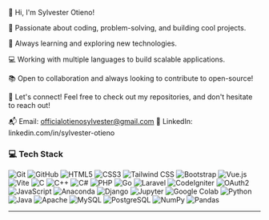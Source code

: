 👋 Hi, I'm Sylvester Otieno!

🔧 Passionate about coding, problem-solving, and building cool projects.

🌱 Always learning and exploring new technologies.

💻 Working with multiple languages to build scalable applications.

📚 Open to collaboration and always looking to contribute to open-source!

💬 Let's connect! Feel free to check out my repositories, and don't hesitate to reach out!

📬 Email: officialotienosylvester@gmail.com
📎 LinkedIn: linkedin.com/in/sylvester-otieno

### 💻 Tech Stack

![Git](https://img.shields.io/badge/Git-F05032?style=for-the-badge&logo=git&logoColor=white)
![GitHub](https://img.shields.io/badge/GitHub-181717?style=for-the-badge&logo=github&logoColor=white)
![HTML5](https://img.shields.io/badge/HTML5-E34F26?style=for-the-badge&logo=html5&logoColor=white)
![CSS3](https://img.shields.io/badge/CSS3-1572B6?style=for-the-badge&logo=css3&logoColor=white)
![Tailwind CSS](https://img.shields.io/badge/Tailwind%20CSS-38B2AC?style=for-the-badge&logo=tailwind-css&logoColor=white)
![Bootstrap](https://img.shields.io/badge/Bootstrap-563D7C?style=for-the-badge&logo=bootstrap&logoColor=white)
![Vue.js](https://img.shields.io/badge/Vue.js-4FC08D?style=for-the-badge&logo=vue.js&logoColor=white)
![Vite](https://img.shields.io/badge/Vite-646CFF?style=for-the-badge&logo=vite&logoColor=white)
![C](https://img.shields.io/badge/C-A8B9CC?style=for-the-badge&logo=c&logoColor=white)
![C++](https://img.shields.io/badge/C%2B%2B-00599C?style=for-the-badge&logo=c%2B%2B&logoColor=white)
![C#](https://img.shields.io/badge/C%23-68217A?style=for-the-badge&logo=csharp&logoColor=white)
![PHP](https://img.shields.io/badge/PHP-777BB4?style=for-the-badge&logo=php&logoColor=white)
![Go](https://img.shields.io/badge/Go-00ADD8?style=for-the-badge&logo=go&logoColor=white)
![Laravel](https://img.shields.io/badge/Laravel-EF4135?style=for-the-badge&logo=laravel&logoColor=white)
![CodeIgniter](https://img.shields.io/badge/CodeIgniter-EF4135?style=for-the-badge&logo=codeigniter&logoColor=white)
![OAuth2](https://img.shields.io/badge/OAuth2-4D90FE?style=for-the-badge&logo=oauth&logoColor=white)
![JavaScript](https://img.shields.io/badge/JavaScript-F7DF1E?style=for-the-badge&logo=javascript&logoColor=black)
![Anaconda](https://img.shields.io/badge/Anaconda-44A833?style=for-the-badge&logo=anaconda&logoColor=white)
![Django](https://img.shields.io/badge/Django-092E20?style=for-the-badge&logo=django&logoColor=white)
![Jupyter](https://img.shields.io/badge/Jupyter-F37626?style=for-the-badge&logo=jupyter&logoColor=white)
![Google Colab](https://img.shields.io/badge/Google%20Colab-F9AB00?style=for-the-badge&logo=google-colab&logoColor=white)
![Python](https://img.shields.io/badge/Python-3776AB?style=for-the-badge&logo=python&logoColor=white)
![Java](https://img.shields.io/badge/Java-007396?style=for-the-badge&logo=java&logoColor=white)
![Apache](https://img.shields.io/badge/Apache-D22128?style=for-the-badge&logo=apache&logoColor=white)
![MySQL](https://img.shields.io/badge/MySQL-4479A1?style=for-the-badge&logo=mysql&logoColor=white)
![PostgreSQL](https://img.shields.io/badge/PostgreSQL-4169E1?style=for-the-badge&logo=postgresql&logoColor=white)
![NumPy](https://img.shields.io/badge/NumPy-013243?style=for-the-badge&logo=numpy&logoColor=white)
![Pandas](https://img.shields.io/badge/Pandas-150458?style=for-the-badge&logo=pandas&logoColor=white)

---



<!---
Sylvester976/Sylvester976 is a ✨ special ✨ repository because its `README.md` (this file) appears on your GitHub profile.
You can click the Preview link to take a look at your changes.
--->
